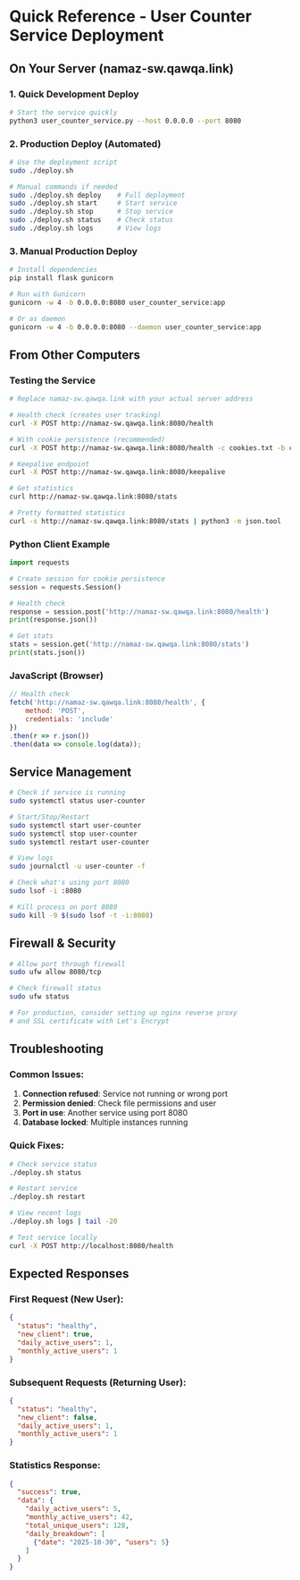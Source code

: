 # Quick Reference - User Counter Service Deployment

## On Your Server (namaz-sw.qawqa.link)

### 1. Quick Development Deploy
```bash
# Start the service quickly
python3 user_counter_service.py --host 0.0.0.0 --port 8080
```

### 2. Production Deploy (Automated)
```bash
# Use the deployment script
sudo ./deploy.sh

# Manual commands if needed
sudo ./deploy.sh deploy    # Full deployment
sudo ./deploy.sh start     # Start service
sudo ./deploy.sh stop      # Stop service
sudo ./deploy.sh status    # Check status
sudo ./deploy.sh logs      # View logs
```

### 3. Manual Production Deploy
```bash
# Install dependencies
pip install flask gunicorn

# Run with Gunicorn
gunicorn -w 4 -b 0.0.0.0:8080 user_counter_service:app

# Or as daemon
gunicorn -w 4 -b 0.0.0.0:8080 --daemon user_counter_service:app
```

## From Other Computers

### Testing the Service
```bash
# Replace namaz-sw.qawqa.link with your actual server address

# Health check (creates user tracking)
curl -X POST http://namaz-sw.qawqa.link:8080/health

# With cookie persistence (recommended)
curl -X POST http://namaz-sw.qawqa.link:8080/health -c cookies.txt -b cookies.txt

# Keepalive endpoint
curl -X POST http://namaz-sw.qawqa.link:8080/keepalive

# Get statistics
curl http://namaz-sw.qawqa.link:8080/stats

# Pretty formatted statistics
curl -s http://namaz-sw.qawqa.link:8080/stats | python3 -m json.tool
```

### Python Client Example
```python
import requests

# Create session for cookie persistence
session = requests.Session()

# Health check
response = session.post('http://namaz-sw.qawqa.link:8080/health')
print(response.json())

# Get stats
stats = session.get('http://namaz-sw.qawqa.link:8080/stats')
print(stats.json())
```

### JavaScript (Browser)
```javascript
// Health check
fetch('http://namaz-sw.qawqa.link:8080/health', {
    method: 'POST',
    credentials: 'include'
})
.then(r => r.json())
.then(data => console.log(data));
```

## Service Management

```bash
# Check if service is running
sudo systemctl status user-counter

# Start/Stop/Restart
sudo systemctl start user-counter
sudo systemctl stop user-counter
sudo systemctl restart user-counter

# View logs
sudo journalctl -u user-counter -f

# Check what's using port 8080
sudo lsof -i :8080

# Kill process on port 8080
sudo kill -9 $(sudo lsof -t -i:8080)
```

## Firewall & Security

```bash
# Allow port through firewall
sudo ufw allow 8080/tcp

# Check firewall status
sudo ufw status

# For production, consider setting up nginx reverse proxy
# and SSL certificate with Let's Encrypt
```

## Troubleshooting

### Common Issues:
1. **Connection refused**: Service not running or wrong port
2. **Permission denied**: Check file permissions and user
3. **Port in use**: Another service using port 8080
4. **Database locked**: Multiple instances running

### Quick Fixes:
```bash
# Check service status
./deploy.sh status

# Restart service
./deploy.sh restart

# View recent logs
./deploy.sh logs | tail -20

# Test service locally
curl -X POST http://localhost:8080/health
```

## Expected Responses

### First Request (New User):
```json
{
  "status": "healthy",
  "new_client": true,
  "daily_active_users": 1,
  "monthly_active_users": 1
}
```

### Subsequent Requests (Returning User):
```json
{
  "status": "healthy",
  "new_client": false,
  "daily_active_users": 1,
  "monthly_active_users": 1
}
```

### Statistics Response:
```json
{
  "success": true,
  "data": {
    "daily_active_users": 5,
    "monthly_active_users": 42,
    "total_unique_users": 128,
    "daily_breakdown": [
      {"date": "2025-10-30", "users": 5}
    ]
  }
}
```